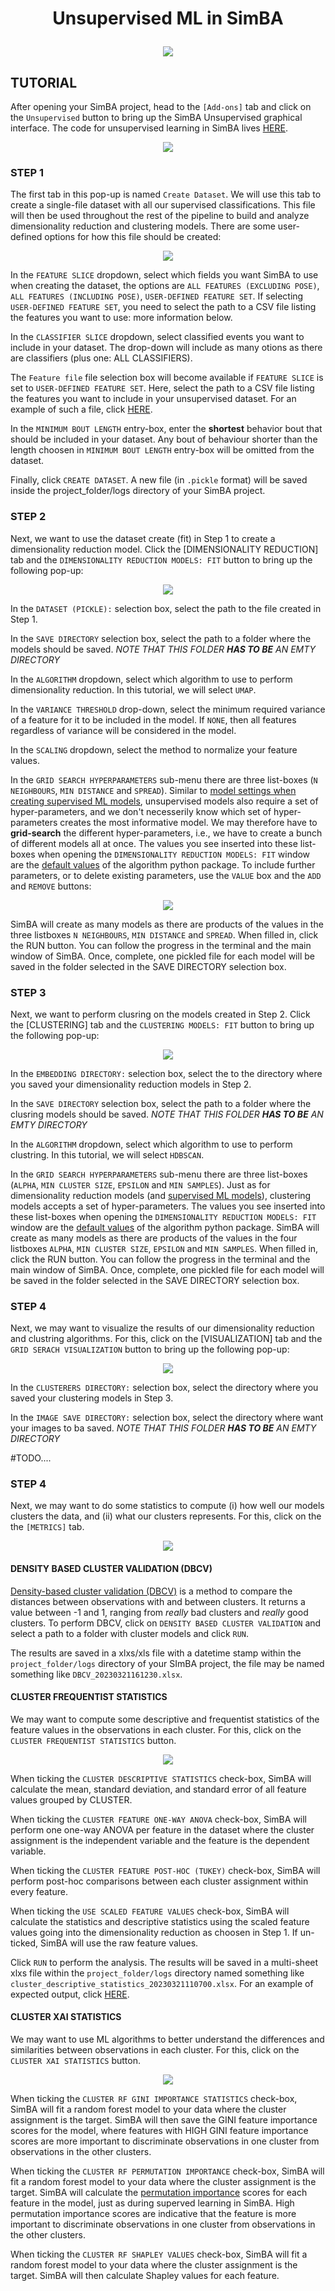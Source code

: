 # <p align="center"> Unsupervised ML in SimBA </p>

<p align="center">
<img src="https://github.com/sgoldenlab/simba/blob/master/images/unsupervised.png" />
</p>




## TUTORIAL 

After opening your SimBA project, head to the `[Add-ons]` tab and click on the `Unsupervised` button to bring up the SimBA Unsupervised graphical interface. The code for unsupervised learning in SimBA lives [HERE](https://github.com/sgoldenlab/simba/tree/master/simba/unsupervised).

<p align="center">
<img src="https://github.com/sgoldenlab/simba/blob/master/images/unsupervised_0.png" />
</p>

### STEP 1

The first tab in this pop-up is named `Create Dataset`. We will use this tab to create a single-file dataset with all our supervised classifications. 
This file will then be used throughout the rest of the pipeline to build and analyze dimensionality reduction and clustering models. There are some user-defined options for how this file should be created:

<p align="center">
<img src="https://github.com/sgoldenlab/simba/blob/master/images/unsupervised_1.png" />
</p>

In the `FEATURE SLICE` dropdown, select which fields you want SimBA to use when creating the dataset, the options are `ALL FEATURES (EXCLUDING POSE)`, `ALL FEATURES (INCLUDING POSE)`, `USER-DEFINED FEATURE SET`. If selecting `USER-DEFINED FEATURE SET`, you need to select the path to a CSV file listing the features you want to use: more information below. 

In the `CLASSIFIER SLICE` dropdown, select classified events you want to include in your dataset. The drop-down will include as many otions as there are classifiers (plus one: ALL CLASSIFIERS). 

The `Feature file` file selection box will become available if `FEATURE SLICE` is set to `USER-DEFINED FEATURE SET`. Here, select the path to a CSV file listing the features you want to include in your unsupervised dataset. For an example of such a file, click [HERE](https://github.com/sgoldenlab/simba/blob/master/misc/unsupervised_example_x.csv). 

In the `MINIMUM BOUT LENGTH` entry-box, enter the **shortest** behavior bout that should be included in your dataset. Any bout of behaviour shorter than the length choosen in `MINIMUM BOUT LENGTH` entry-box will be omitted from the dataset. 

Finally, click `CREATE DATASET`. A new file (in `.pickle` format) will be saved inside the project_folder/logs directory of your SimBA project. 

### STEP 2

Next, we want to use the dataset create (fit) in Step 1 to create a dimensionality reduction model. Click the [DIMENSIONALITY REDUCTION] tab and the `DIMENSIONALITY REDUCTION MODELS: FIT` button to bring up the following pop-up:

<p align="center">
<img src="https://github.com/sgoldenlab/simba/blob/master/images/unsupervised_2.png" />
</p>

In the `DATASET (PICKLE):` selection box, select the path to the file created in Step 1. 

In the `SAVE DIRECTORY` selection box, select the path to a folder where the models should be saved. *NOTE THAT THIS FOLDER **HAS TO BE** AN EMTY DIRECTORY*

In the `ALGORITHM` dropdown, select which algorithm to use to perform dimensionality reduction. In this tutorial, we will select `UMAP`. 

In the `VARIANCE THRESHOLD` drop-down, select the minimum required variance of a feature for it to be included in the model. If `NONE`, then all features regardless of variance will be considered in the model.  

In the `SCALING` dropdown, select the method to normalize your feature values. 

In the `GRID SEARCH HYPERPARAMETERS` sub-menu there are three list-boxes (`N NEIGHBOURS`, `MIN DISTANCE` and `SPREAD`). Similar to [model settings when creating supervised ML models](https://github.com/sgoldenlab/simba/blob/master/docs/Scenario1.md#step-7-train-machine-model), unsupervised models also require a set of hyper-parameters, and we don't necesserily know which set of hyper-parameters creates the most informative model. We may therefore have to **grid-search** the different hyper-parameters, i.e., we have to create a bunch of different models all at once. The values you see inserted into these list-boxes when opening the `DIMENSIONALITY REDUCTION MODELS: FIT` window are the [default values](https://umap-learn.readthedocs.io/en/latest/parameters.html) of the algorithm python package. To include further parameters, or to delete existing parameters, use the `VALUE` box and the `ADD` and `REMOVE` buttons:

<p align="center">
<img src="https://github.com/sgoldenlab/simba/blob/master/images/unsupervised_4.gif" />
</p>

SimBA will create as many models as there are products of the values in the three listboxes `N NEIGHBOURS`, `MIN DISTANCE` and `SPREAD`. When filled in, click the RUN button. You can follow the progress in the terminal and the main window of SimBA. Once, complete, one pickled file for each model will be saved in the folder selected in the SAVE DIRECTORY selection box. 

### STEP 3

Next, we want to perform clusring on the models created in Step 2. Click the [CLUSTERING] tab and the `CLUSTERING MODELS: FIT` button to bring up the following pop-up:

<p align="center">
<img src="https://github.com/sgoldenlab/simba/blob/master/images/unsupervised_3.png" />
</p>

In the `EMBEDDING DIRECTORY:` selection box, select the to the directory where you saved your dimensionality reduction models in Step 2. 

In the `SAVE DIRECTORY` selection box, select the path to a folder where the clusring models should be saved. *NOTE THAT THIS FOLDER **HAS TO BE** AN EMTY DIRECTORY*

In the `ALGORITHM` dropdown, select which algorithm to use to perform clustring. In this tutorial, we will select `HDBSCAN`. 

In the `GRID SEARCH HYPERPARAMETERS` sub-menu there are three list-boxes (`ALPHA`, `MIN CLUSTER SIZE`, `EPSILON` and `MIN SAMPLES`). Just as for dimensionality reduction models (and [supervised ML models](https://github.com/sgoldenlab/simba/blob/master/docs/Scenario1.md#step-7-train-machine-model)), clustering models accepts a set of hyper-parameters. The values you see inserted into these list-boxes when opening the `DIMENSIONALITY REDUCTION MODELS: FIT` window are the [default values]([https://umap-learn.readthedocs.io/en/latest/parameters.html](https://hdbscan.readthedocs.io/en/latest/parameter_selection.html)) of the algorithm python package. SimBA will create as many models as there are products of the values in the four listboxes `ALPHA`, `MIN CLUSTER SIZE`, `EPSILON` and `MIN SAMPLES`. When filled in, click the RUN button. You can follow the progress in the terminal and the main window of SimBA. Once, complete, one pickled file for each model will be saved in the folder selected in the SAVE DIRECTORY selection box. 

### STEP 4 

Next, we may want to visualize the results of our dimensionality reduction and clustring algorithms. For this, click on the [VISUALIZATION] tab and the `GRID SERACH VISUALIZATION` button to bring up the following pop-up:

<p align="center">
<img src="https://github.com/sgoldenlab/simba/blob/master/images/unsupervised_5.png" />
</p>

In the `CLUSTERERS DIRECTORY:` selection box, select the directory where you saved your clustering models in Step 3.

In the `IMAGE SAVE DIRECTORY:` selection box, select the directory where want your images to ba saved. *NOTE THAT THIS FOLDER **HAS TO BE** AN EMTY DIRECTORY*

#TODO....

### STEP 4 

Next, we may want to do some statistics to compute (i) how well our models clusters the data, and (ii) what our clusters represents.  For this, click on the the `[METRICS]` tab. 

<p align="center">
<img src="https://github.com/sgoldenlab/simba/blob/master/images/unsupervised_5.png" />
</p>

#### DENSITY BASED CLUSTER VALIDATION (DBCV)

[Density-based cluster validation (DBCV)](https://github.com/christopherjenness/DBCV) is a method to compare the distances between observations with and between clusters. It returns a value between -1 and 1, ranging from *really* bad clusters and *really* good clusters. To perform DBCV, click on `DENSITY BASED CLUSTER VALIDATION` and select a path to a folder with cluster models  and click `RUN`. 

The results are saved in a xlxs/xls file with a datetime stamp within the `project_folder/logs` directory of your SImBA project, the file may be named something like `DBCV_20230321161230.xlsx`.

#### CLUSTER FREQUENTIST STATISTICS 

We may want to compute some descriptive and frequentist statistics of the feature values in the observations in each cluster. For this, click on the `CLUSTER FREQUENTIST STATISTICS` button.

<p align="center">
<img src="https://github.com/sgoldenlab/simba/blob/master/images/unsupervised_7.png" />
</p>

When ticking the `CLUSTER DESCRIPTIVE STATISTICS` check-box, SimBA will calculate the mean, standard deviation, and standard error of all feature values grouped by CLUSTER. 

When ticking the `CLUSTER FEATURE ONE-WAY ANOVA` check-box, SimBA will perform one one-way ANOVA per feature in the dataset where the cluster assignment is the independent variable and the feature is the dependent variable. 

When ticking the `CLUSTER FEATURE POST-HOC (TUKEY)` check-box, SimBA will perform post-hoc comparisons between each cluster assignment within every feature. 

When ticking the `USE SCALED FEATURE VALUES` check-box, SimBA will calculate the statistics and descriptive statistics using the scaled feature values going into the dimensionality reduction as choosen in Step 1. If un-ticked, SimBA will use the raw feature values. 

Click `RUN` to perform the analysis. The results will be saved in a multi-sheet xlxs file within the `project_folder/logs` directory named something like `cluster_descriptive_statistics_20230321110700.xlsx`. For an example of expected output, click [HERE](https://github.com/sgoldenlab/simba/blob/master/misc/cluster_descriptive_statistics_20230321110700.xlsx). 

#### CLUSTER XAI STATISTICS

We may want to use ML algorithms to better understand the differences and similarities between observations in each cluster. For this, click on the `CLUSTER XAI STATISTICS` button.

<p align="center">
<img src="https://github.com/sgoldenlab/simba/blob/master/images/unsupervised_8.png" />
</p>

When ticking the `CLUSTER RF GINI IMPORTANCE STATISTICS` check-box, SimBA will fit a random forest model to your data where the cluster assignment is the target. SimBA will then save the GINI feature importance scores for the model, where features with HIGH GINI feature importance scores are more important to discriminate observations in one cluster from observations in the other clusters. 

When ticking the `CLUSTER RF PERMUTATION IMPORTANCE` check-box, SimBA will fit a random forest model to your data where the cluster assignment is the target. SimBA will calculate the [permutation importance](https://github.com/sgoldenlab/simba/blob/master/docs/Scenario1.md#train-predictive-classifiers-settings) scores for each feature in the model, just as during superved learning in SimBA. High permutation importance scores are indicative that the feature is more important to discriminate observations in one cluster from observations in the other clusters. 

When ticking the `CLUSTER RF SHAPLEY VALUES` check-box, SimBA will fit a random forest model to your data where the cluster assignment is the target. SimBA will then calculate Shapley values for each feature. 
















